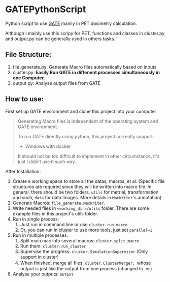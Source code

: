 # GATEPythonScript

Python script to use [GATE](https://gate.uca.fr/#/admin) mainly in PET dosimetry calculation.

Although I mainly use this scripy for PET, functions and classes in cluster.py and output.py can be generally used in others tasks.

## File Structure:

1. file_generate.py: Generate Macro files automatically based on inputs
2. cluster.py: **Easily Run GATE in diffenent processes simultaneously in one Computer.**
3. output.py: Analyse output files from GATE

## How to use:

First set up GATE environment and clone this project into your computer

> Generating Macro files is independent of the operating system and GATE environment.
>
> To run GATE directly using python, this project currently support: 
>
> - Windows with docker
>
> It should not be too difficult to implement in other circumstance, it's just I didn't use it such way.

After Installation: 

1. Create a working space to store all the datas, macros, et al. (Specific file structures are required since they will be written into macro file. In general, there should be two folders, `utils` for metrial, transformation and such, `data` for data Images. More details in  `MacWriter`'s annotation)
2. Generate Macros: `file_generate.MacWriter`.
3. Write needed files in `<working_dir>/utils` folder. There are some example files in this project's utils folder.
4. Run in single process:
   1. Just run in command line or use `cluster.run_macro`
   2. Or, you can run in cluster to use more tools, just set `parallel=1`
5. Run in multiple processes:
   1. Split main.mac into several macros: `cluster.split_macro`
   2. Run them:  `cluster.run_cluster`
   3. Supervise the progress: `cluster.SimulationSupervisor` (Only support in cluster)
   4. When finished, merge all files: `cluster.ClusterMerger`，whose output is just like the output from one process (changed to .nii)
6. Analyse your outputs: `output`
